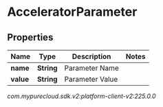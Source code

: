 # AcceleratorParameter


## Properties

| Name | Type | Description | Notes |
| ------------ | ------------- | ------------- | ------------- |
| **name** | **String** | Parameter Name |  |
| **value** | **String** | Parameter Value |  |




_com.mypurecloud.sdk.v2:platform-client-v2:225.0.0_
